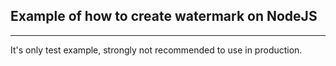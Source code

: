 ## Example of how to create watermark on NodeJS
___
It's only test example, strongly not recommended to use in production.